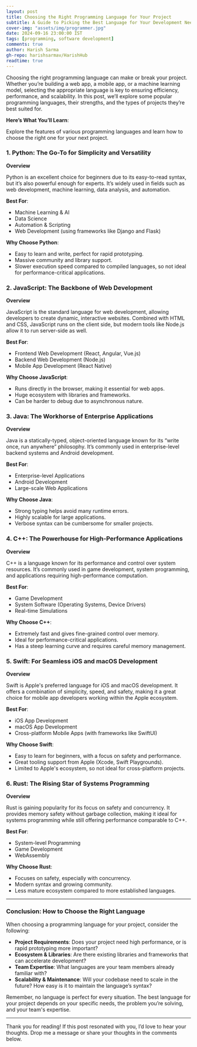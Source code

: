```yaml
---
layout: post  
title: Choosing the Right Programming Language for Your Project  
subtitle: A Guide to Picking the Best Language for Your Development Needs  
cover-img: "assets/img/programmer.jpg"  
date: 2024-09-16 23:00:00 IST  
tags: [programming, software development]  
comments: true  
author: Harish Sarma
gh-repo: harishsarmav/HarishHub
readtime: true  
---
```


Choosing the right programming language can make or break your project. Whether you’re building a web app, a mobile app, or a machine learning model, selecting the appropriate language is key to ensuring efficiency, performance, and scalability. In this post, we’ll explore some popular programming languages, their strengths, and the types of projects they’re best suited for.

**Here’s What You’ll Learn**:

Explore the features of various programming languages and learn how to choose the right one for your next project.

### 1. **Python: The Go-To for Simplicity and Versatility**

**Overview**

Python is an excellent choice for beginners due to its easy-to-read syntax, but it’s also powerful enough for experts. It’s widely used in fields such as web development, machine learning, data analysis, and automation.

**Best For**:

- Machine Learning & AI  
- Data Science  
- Automation & Scripting  
- Web Development (using frameworks like Django and Flask)

**Why Choose Python**:

- Easy to learn and write, perfect for rapid prototyping.  
- Massive community and library support.  
- Slower execution speed compared to compiled languages, so not ideal for performance-critical applications.

### 2. **JavaScript: The Backbone of Web Development**

**Overview**

JavaScript is the standard language for web development, allowing developers to create dynamic, interactive websites. Combined with HTML and CSS, JavaScript runs on the client side, but modern tools like Node.js allow it to run server-side as well.

**Best For**:

- Frontend Web Development (React, Angular, Vue.js)  
- Backend Web Development (Node.js)  
- Mobile App Development (React Native)

**Why Choose JavaScript**:

- Runs directly in the browser, making it essential for web apps.  
- Huge ecosystem with libraries and frameworks.  
- Can be harder to debug due to asynchronous nature.

### 3. **Java: The Workhorse of Enterprise Applications**

**Overview**

Java is a statically-typed, object-oriented language known for its “write once, run anywhere” philosophy. It’s commonly used in enterprise-level backend systems and Android development.

**Best For**:

- Enterprise-level Applications  
- Android Development  
- Large-scale Web Applications

**Why Choose Java**:

- Strong typing helps avoid many runtime errors.  
- Highly scalable for large applications.  
- Verbose syntax can be cumbersome for smaller projects.

### 4. **C++: The Powerhouse for High-Performance Applications**

**Overview**

C++ is a language known for its performance and control over system resources. It’s commonly used in game development, system programming, and applications requiring high-performance computation.

**Best For**:

- Game Development  
- System Software (Operating Systems, Device Drivers)  
- Real-time Simulations

**Why Choose C++**:

- Extremely fast and gives fine-grained control over memory.  
- Ideal for performance-critical applications.  
- Has a steep learning curve and requires careful memory management.

### 5. **Swift: For Seamless iOS and macOS Development**

**Overview**

Swift is Apple's preferred language for iOS and macOS development. It offers a combination of simplicity, speed, and safety, making it a great choice for mobile app developers working within the Apple ecosystem.

**Best For**:

- iOS App Development  
- macOS App Development  
- Cross-platform Mobile Apps (with frameworks like SwiftUI)

**Why Choose Swift**:

- Easy to learn for beginners, with a focus on safety and performance.  
- Great tooling support from Apple (Xcode, Swift Playgrounds).  
- Limited to Apple's ecosystem, so not ideal for cross-platform projects.

### 6. **Rust: The Rising Star of Systems Programming**

**Overview**

Rust is gaining popularity for its focus on safety and concurrency. It provides memory safety without garbage collection, making it ideal for systems programming while still offering performance comparable to C++.

**Best For**:

- System-level Programming  
- Game Development  
- WebAssembly

**Why Choose Rust**:

- Focuses on safety, especially with concurrency.  
- Modern syntax and growing community.  
- Less mature ecosystem compared to more established languages.

---

### Conclusion: How to Choose the Right Language

When choosing a programming language for your project, consider the following:

- **Project Requirements**: Does your project need high performance, or is rapid prototyping more important?  
- **Ecosystem & Libraries**: Are there existing libraries and frameworks that can accelerate development?  
- **Team Expertise**: What languages are your team members already familiar with?  
- **Scalability & Maintenance**: Will your codebase need to scale in the future? How easy is it to maintain the language’s syntax?

Remember, no language is perfect for every situation. The best language for your project depends on your specific needs, the problem you’re solving, and your team's expertise.

---

Thank you for reading! If this post resonated with you, I’d love to hear your thoughts. Drop me a message or share your thoughts in the comments below.